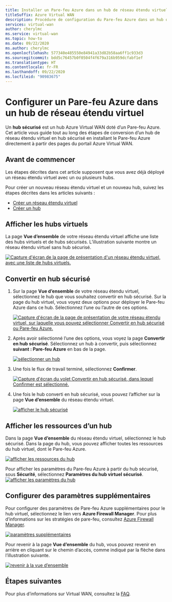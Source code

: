 ```yaml
---
title: Installer un Pare-feu Azure dans un hub de réseau étendu virtuel
titleSuffix: Azure Virtual WAN
description: Procédure de configuration du Pare-feu Azure dans un hub de réseau étendu virtuel
services: virtual-wan
author: cherylmc
ms.service: virtual-wan
ms.topic: how-to
ms.date: 09/22/2020
ms.author: cherylmc
ms.openlocfilehash: 577340e485550e84941a33d82b58aa6ff1c933d3
ms.sourcegitcommit: bdd5c76457b0f0504f4f679a316b959dcfabf1ef
ms.translationtype: HT
ms.contentlocale: fr-FR
ms.lasthandoff: 09/22/2020
ms.locfileid: "90983675"
---
```

# <a name="configure-azure-firewall-in-a-virtual-wan-hub"></a>Configurer un Pare-feu Azure dans un hub de réseau étendu virtuel

Un **hub sécurisé** est un hub Azure Virtual WAN doté d’un Pare-feu Azure. Cet article vous guide tout au long des étapes de conversion d’un hub de réseau étendu virtuel en hub sécurisé en installant le Pare-feu Azure directement à partir des pages du portail Azure Virtual WAN.

## <a name="before-you-begin"></a>Avant de commencer

Les étapes décrites dans cet article supposent que vous avez déjà déployé un réseau étendu virtuel avec un ou plusieurs hubs.

Pour créer un nouveau réseau étendu virtuel et un nouveau hub, suivez les étapes décrites dans les articles suivants :

* [Créer un réseau étendu virtuel](virtual-wan-site-to-site-portal.md#openvwan)
* [Créer un hub](virtual-wan-site-to-site-portal.md#hub)

## <a name="view-virtual-hubs"></a>Afficher les hubs virtuels

La page **Vue d’ensemble** de votre réseau étendu virtuel affiche une liste des hubs virtuels et de hubs sécurisés. L’illustration suivante montre un réseau étendu virtuel sans hub sécurisé.

[ ![Capture d'écran de la page de présentation d'un réseau étendu virtuel, avec une liste de hubs virtuels.](./media/howto-firewall/overview.png)](./media/howto-firewall/overview.png#lightbox)

## <a name="convert-to-secured-hub"></a>Convertir en hub sécurisé

1. Sur la page **Vue d’ensemble** de votre réseau étendu virtuel, sélectionnez le hub que vous souhaitez convertir en hub sécurisé. Sur la page du hub virtuel, vous voyez deux options pour déployer le Pare-feu Azure dans ce hub. Sélectionnez l’une ou l’autre de ces options.

   [ ![Capture d'écran de la page de présentation de votre réseau étendu virtuel, sur laquelle vous pouvez sélectionner Convertir en hub sécurisé ou Pare-feu Azure.](./media/howto-firewall/security.png)](./media/howto-firewall/security.png#lightbox)

1. Après avoir sélectionné l’une des options, vous voyez la page **Convertir en hub sécurisé**. Sélectionnez un hub à convertir, puis sélectionnez **suivant : Pare-feu Azure** en bas de la page.

   [ ![sélectionner un hub](./media/howto-firewall/select-hub.png)](./media/howto-firewall/select-hub.png#lightbox)
1. Une fois le flux de travail terminé, sélectionnez **Confirmer**.

   [ ![Capture d'écran du volet Convertir en hub sécurisé, dans lequel Confirmer est sélectionné.](./media/howto-firewall/confirm.png)](./media/howto-firewall/confirm.png#lightbox)

1. Une fois le hub converti en hub sécurisé, vous pouvez l’afficher sur la page **Vue d’ensemble** du réseau étendu virtuel.

   [ ![afficher le hub sécurisé](./media/howto-firewall/secured-hub.png)](./media/howto-firewall/secured-hub.png#lightbox)

## <a name="view-hub-resources"></a>Afficher les ressources d’un hub

Dans la page **Vue d’ensemble** du réseau étendu virtuel, sélectionnez le hub sécurisé. Dans la page du hub, vous pouvez afficher toutes les ressources du hub virtuel, dont le Pare-feu Azure.

[ ![afficher les ressources du hub](./media/howto-firewall/view-resources.png)](./media/howto-firewall/view-resources.png#lightbox)

Pour afficher les paramètres du Pare-feu Azure à partir du hub sécurisé, sous **Sécurité**, sélectionnez **Paramètres du hub virtuel sécurisé**.
[ ![afficher les paramètres du hub](./media/howto-firewall/hub-settings.png)](./media/howto-firewall/hub-settings.png#lightbox)

## <a name="configure-additional-settings"></a>Configurer des paramètres supplémentaires

Pour configurer des paramètres de Pare-feu Azure supplémentaires pour le hub virtuel, sélectionnez le lien vers **Azure Firewall Manager**. Pour plus d’informations sur les stratégies de pare-feu, consultez [Azure Firewall Manager](../firewall-manager/secure-cloud-network.md#create-a-firewall-policy-and-secure-your-hub).

[ ![paramètres supplémentaires](./media/howto-firewall/additional-settings.png)](./media/howto-firewall/additional-settings.png#lightbox)

Pour revenir à la page **Vue d’ensemble** du hub, vous pouvez revenir en arrière en cliquant sur le chemin d’accès, comme indiqué par la flèche dans l’illustration suivante.

[ ![revenir à la vue d’ensemble](./media/howto-firewall/arrow.png)](./media/howto-firewall/arrow.png#lightbox)

## <a name="next-steps"></a>Étapes suivantes

Pour plus d’informations sur Virtual WAN, consultez la [FAQ](virtual-wan-faq.md).
